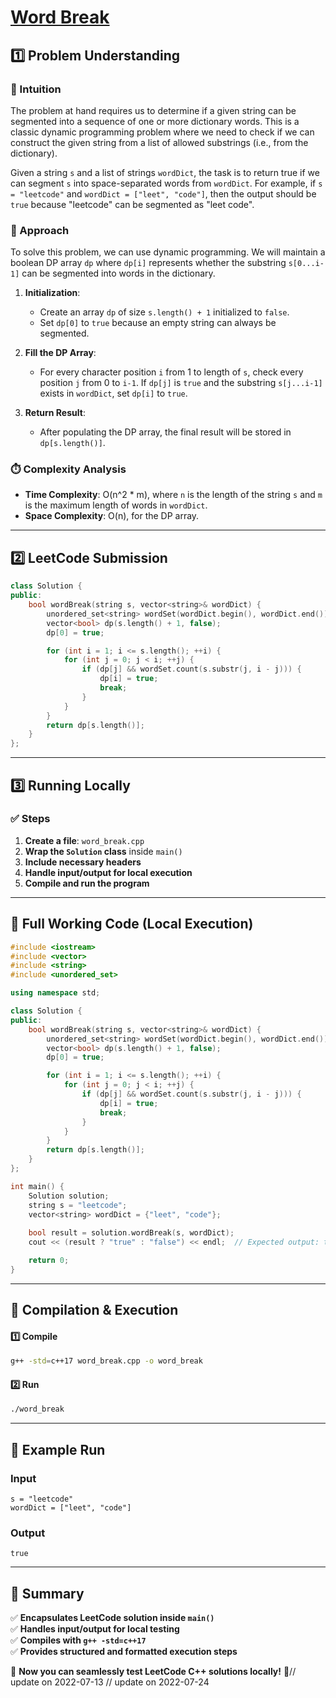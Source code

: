 # **[Word Break](https://leetcode.com/problems/word-break/description/)**  

## **1️⃣ Problem Understanding**  
### **📌 Intuition**  
The problem at hand requires us to determine if a given string can be segmented into a sequence of one or more dictionary words. This is a classic dynamic programming problem where we need to check if we can construct the given string from a list of allowed substrings (i.e., from the dictionary). 

Given a string `s` and a list of strings `wordDict`, the task is to return true if we can segment `s` into space-separated words from `wordDict`. For example, if `s = "leetcode"` and `wordDict = ["leet", "code"]`, then the output should be `true` because "leetcode" can be segmented as "leet code".

### **🚀 Approach**  
To solve this problem, we can use dynamic programming. We will maintain a boolean DP array `dp` where `dp[i]` represents whether the substring `s[0...i-1]` can be segmented into words in the dictionary.

1. **Initialization**: 
   - Create an array `dp` of size `s.length() + 1` initialized to `false`.
   - Set `dp[0]` to `true` because an empty string can always be segmented.

2. **Fill the DP Array**: 
   - For every character position `i` from 1 to length of `s`, check every position `j` from 0 to `i-1`. If `dp[j]` is `true` and the substring `s[j...i-1]` exists in `wordDict`, set `dp[i]` to `true`.

3. **Return Result**: 
   - After populating the DP array, the final result will be stored in `dp[s.length()]`.

### **⏱️ Complexity Analysis**  
- **Time Complexity**: O(n^2 * m), where `n` is the length of the string `s` and `m` is the maximum length of words in `wordDict`.
- **Space Complexity**: O(n), for the DP array.

---  

## **2️⃣ LeetCode Submission**  
```cpp
class Solution {
public:
    bool wordBreak(string s, vector<string>& wordDict) {
        unordered_set<string> wordSet(wordDict.begin(), wordDict.end());
        vector<bool> dp(s.length() + 1, false);
        dp[0] = true;

        for (int i = 1; i <= s.length(); ++i) {
            for (int j = 0; j < i; ++j) {
                if (dp[j] && wordSet.count(s.substr(j, i - j))) {
                    dp[i] = true;
                    break;
                }
            }
        }
        return dp[s.length()];
    }
};
```  

---  

## **3️⃣ Running Locally**  
### **✅ Steps**  
1. **Create a file**: `word_break.cpp`  
2. **Wrap the `Solution` class** inside `main()`  
3. **Include necessary headers**  
4. **Handle input/output for local execution**  
5. **Compile and run the program**  

---  

## **📝 Full Working Code (Local Execution)**  
```cpp
#include <iostream>
#include <vector>
#include <string>
#include <unordered_set>

using namespace std;

class Solution {
public:
    bool wordBreak(string s, vector<string>& wordDict) {
        unordered_set<string> wordSet(wordDict.begin(), wordDict.end());
        vector<bool> dp(s.length() + 1, false);
        dp[0] = true;

        for (int i = 1; i <= s.length(); ++i) {
            for (int j = 0; j < i; ++j) {
                if (dp[j] && wordSet.count(s.substr(j, i - j))) {
                    dp[i] = true;
                    break;
                }
            }
        }
        return dp[s.length()];
    }
};

int main() {
    Solution solution;
    string s = "leetcode";
    vector<string> wordDict = {"leet", "code"};
    
    bool result = solution.wordBreak(s, wordDict);
    cout << (result ? "true" : "false") << endl;  // Expected output: true

    return 0;
}
```  

---  

## **🔧 Compilation & Execution**  
#### **1️⃣ Compile**  
```bash
g++ -std=c++17 word_break.cpp -o word_break
```  

#### **2️⃣ Run**  
```bash
./word_break
```  

---  

## **🎯 Example Run**  
### **Input**  
```
s = "leetcode"
wordDict = ["leet", "code"]
```  
### **Output**  
```
true
```  

---  

## **📌 Summary**  
✅ **Encapsulates LeetCode solution inside `main()`**  
✅ **Handles input/output for local testing**  
✅ **Compiles with `g++ -std=c++17`**  
✅ **Provides structured and formatted execution steps**  

🚀 **Now you can seamlessly test LeetCode C++ solutions locally!** 🚀// update on 2022-07-13
// update on 2022-07-24
